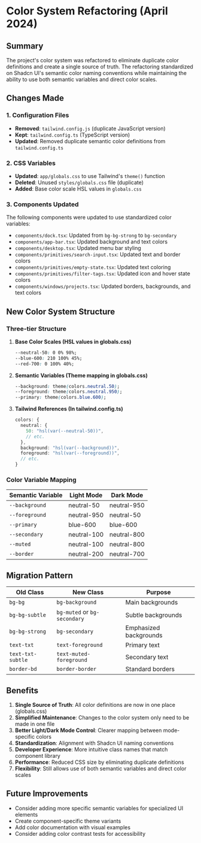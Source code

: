 # Color System Refactoring (April 2024)

## Summary

The project's color system was refactored to eliminate duplicate color definitions and create a single source of truth. The refactoring standardized on Shadcn UI's semantic color naming conventions while maintaining the ability to use both semantic variables and direct color scales.

## Changes Made

### 1. Configuration Files

- **Removed**: `tailwind.config.js` (duplicate JavaScript version)
- **Kept**: `tailwind.config.ts` (TypeScript version)
- **Updated**: Removed duplicate semantic color definitions from `tailwind.config.ts`

### 2. CSS Variables

- **Updated**: `app/globals.css` to use Tailwind's `theme()` function
- **Deleted**: Unused `styles/globals.css` file (duplicate)
- **Added**: Base color scale HSL values in `globals.css`

### 3. Components Updated

The following components were updated to use standardized color variables:

- `components/dock.tsx`: Updated from `bg-bg-strong` to `bg-secondary`
- `components/app-bar.tsx`: Updated background and text colors
- `components/desktop.tsx`: Updated menu bar styling
- `components/primitives/search-input.tsx`: Updated text and border colors
- `components/primitives/empty-state.tsx`: Updated text coloring
- `components/primitives/filter-tags.tsx`: Updated icon and hover state colors
- `components/windows/projects.tsx`: Updated borders, backgrounds, and text colors

## New Color System Structure

### Three-tier Structure

1. **Base Color Scales (HSL values in globals.css)**
   ```css
   --neutral-50: 0 0% 98%;
   --blue-600: 210 100% 45%;
   --red-700: 0 100% 40%;
   ```

2. **Semantic Variables (Theme mapping in globals.css)**
   ```css
   --background: theme(colors.neutral.50);
   --foreground: theme(colors.neutral.950);
   --primary: theme(colors.blue.600);
   ```

3. **Tailwind References (In tailwind.config.ts)**
   ```typescript
   colors: {
     neutral: {
       50: "hsl(var(--neutral-50))",
       // etc.
     },
     background: "hsl(var(--background))",
     foreground: "hsl(var(--foreground))",
     // etc.
   }
   ```

### Color Variable Mapping

| Semantic Variable | Light Mode | Dark Mode |
|-------------------|------------|-----------|
| `--background`    | neutral-50 | neutral-950 |
| `--foreground`    | neutral-950| neutral-50 |
| `--primary`       | blue-600   | blue-600 |
| `--secondary`     | neutral-100| neutral-800 |
| `--muted`         | neutral-100| neutral-800 |
| `--border`        | neutral-200| neutral-700 |

## Migration Pattern

| Old Class | New Class | Purpose |
|-----------|-----------|---------|
| `bg-bg` | `bg-background` | Main backgrounds |
| `bg-bg-subtle` | `bg-muted` or `bg-secondary` | Subtle backgrounds |
| `bg-bg-strong` | `bg-secondary` | Emphasized backgrounds |
| `text-txt` | `text-foreground` | Primary text |
| `text-txt-subtle` | `text-muted-foreground` | Secondary text |
| `border-bd` | `border-border` | Standard borders |

## Benefits

1. **Single Source of Truth**: All color definitions are now in one place (globals.css)
2. **Simplified Maintenance**: Changes to the color system only need to be made in one file
3. **Better Light/Dark Mode Control**: Clearer mapping between mode-specific colors
4. **Standardization**: Alignment with Shadcn UI naming conventions
5. **Developer Experience**: More intuitive class names that match component library
6. **Performance**: Reduced CSS size by eliminating duplicate definitions
7. **Flexibility**: Still allows use of both semantic variables and direct color scales

## Future Improvements

- Consider adding more specific semantic variables for specialized UI elements
- Create component-specific theme variants
- Add color documentation with visual examples
- Consider adding color contrast tests for accessibility